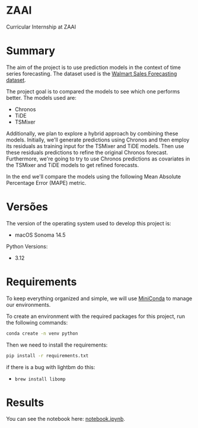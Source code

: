 # ZAAI
Curricular Internship at ZAAI

# Summary

The aim of the project is to use prediction models in the context of time series forecasting. 
The dataset used is the [Walmart Sales Forecasting dataset](https://www.kaggle.com/datasets/aslanahmedov/walmart-sales-forecast/data).

The project goal is to compared the models to see which one performs better.
The models used are:

- Chronos
- TiDE
- TSMixer

Additionally, we plan to explore a hybrid approach by combining these models.
Initially, we'll generate predictions using Chronos and then employ its residuals as training input for the TSMixer and TiDE models. Then use these residuals predictions to refine the original Chronos forecast.
Furthermore, we're going to try to use Chronos predictions as covariates in the TSMixer and TiDE models to get refined forecasts.

In the end we'll compare the models using the following Mean Absolute Percentage Error (MAPE) metric. 

# Versões

The version of the operating system used to develop this project is:
- macOS Sonoma 14.5

Python Versions:
- 3.12


# Requirements

To keep everything organized and simple,
we will use [MiniConda](https://docs.conda.io/projects/miniconda/en/latest/) to manage our environments.

To create an environment with the required packages for this project, run the following commands:

```bash
conda create -n venv python
```

Then we need to install the requirements:

```bash
pip install -r requirements.txt
```

if there is a bug with lightbm do this:
- `brew install libomp`

# Results

You can see the notebook here: [notebook.ipynb](notebook.ipynb).



